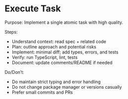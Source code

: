 # Execute Task

Purpose: Implement a single atomic task with high quality.

Steps:
- Understand context: read spec + related code
- Plan: outline approach and potential risks
- Implement: minimal diff; add types, errors, and tests
- Verify: run TypeScript, lint, tests
- Document: update comments/README if needed

Do/Don’t:
- Do maintain strict typing and error handling
- Do not change package manager or versions casually
- Prefer small commits and PRs
